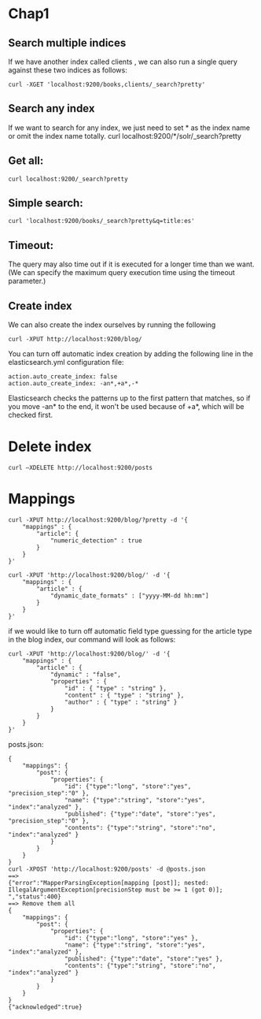 # Chap1
## Search multiple indices
If we have another index called clients , we can also run a single query against these two indices as follows:

	curl -XGET 'localhost:9200/books,clients/_search?pretty'

## Search any index
If we want to search for any index, we just need to set * as the index name or omit the index name totally.
	curl localhost:9200/*/solr/_search?pretty

## Get all:
	curl localhost:9200/_search?pretty

## Simple search:
	curl 'localhost:9200/books/_search?pretty&q=title:es'
	
## Timeout:
The query may also time out if it is executed for a longer time than we want. (We can specify the maximum query execution time using the timeout parameter.)	

## Create index 
We can also create the index ourselves by running the following

	curl -XPUT http://localhost:9200/blog/

You can turn off automatic index creation by adding the following line in the elasticsearch.yml configuration file:

	action.auto_create_index: false
	action.auto_create_index: -an*,+a*,-*
	
Elasticsearch checks the patterns up to the first pattern that matches, so if you move -an* to the end, it won't be used because of +a*, which will be checked first.

# Delete index
	curl –XDELETE http://localhost:9200/posts

# Mappings
	curl -XPUT http://localhost:9200/blog/?pretty -d '{
		"mappings" : {
			"article": {
				"numeric_detection" : true
			}
		}
	}'

	curl -XPUT 'http://localhost:9200/blog/' -d '{
		"mappings" : {
			"article" : {
				"dynamic_date_formats" : ["yyyy-MM-dd hh:mm"]
			}
		}
	}'

if we would like to turn off automatic field type guessing for the article type in the blog index, our command will look as follows:

	curl -XPUT 'http://localhost:9200/blog/' -d '{
		"mappings" : {
			"article" : {
				"dynamic" : "false",
				"properties" : {
					"id" : { "type" : "string" },
					"content" : { "type" : "string" },
					"author" : { "type" : "string" }
				}
			}
		}
	}'

posts.json:

	{
		"mappings": {
			"post": {
				"properties": {
					"id": {"type":"long", "store":"yes", "precision_step":"0" },
					"name": {"type":"string", "store":"yes", "index":"analyzed" },
					"published": {"type":"date", "store":"yes",	"precision_step":"0" },
					"contents": {"type":"string", "store":"no", "index":"analyzed" }
				}
			}
		}
	}
	curl -XPOST 'http://localhost:9200/posts' -d @posts.json
	==>
	{"error":"MapperParsingException[mapping [post]]; nested: IllegalArgumentException[precisionStep must be >= 1 (got 0)]; ","status":400}
	==> Remove them all
	{
		"mappings": {
			"post": {
				"properties": {
					"id": {"type":"long", "store":"yes" },
					"name": {"type":"string", "store":"yes", "index":"analyzed" },
					"published": {"type":"date", "store":"yes" },
					"contents": {"type":"string", "store":"no", "index":"analyzed" }
				}
			}
		}
	}
	{"acknowledged":true}
	
#	


